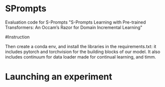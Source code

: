 # SPrompts
Evaluation code for S-Prompts
"S-Prompts Learning with Pre-trained Transformers: An Occam’s Razor for Domain Incremental Learning"

#Instruction

Then create a conda env, and install the libraries in the requirements.txt: it includes pytorch and torchvision for the building blocks of our model. It also includes continuum for data loader made for continual learning, and timm.



# Launching an experiment



